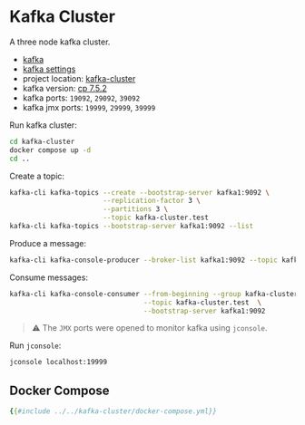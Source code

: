 # Kafka Cluster

A three node kafka cluster.

- [kafka](https://kafka.apache.org/)
- [kafka settings](https://docs.confluent.io/platform/current/installation/configuration/broker-configs.html)
- project location: [kafka-cluster](https://github.com/sauljabin/kafka-sandbox/tree/main/kafka-cluster)
- kafka version: [cp 7.5.2](https://docs.confluent.io/platform/current/installation/versions-interoperability.html)
- kafka ports: `19092`, `29092`, `39092`
- kafka jmx ports: `19999`, `29999`, `39999`

Run kafka cluster:

```bash
cd kafka-cluster
docker compose up -d
cd ..
```

Create a topic:

```bash
kafka-cli kafka-topics --create --bootstrap-server kafka1:9092 \
                       --replication-factor 3 \
                       --partitions 3 \
                       --topic kafka-cluster.test
kafka-cli kafka-topics --bootstrap-server kafka1:9092 --list
```

Produce a message:

```bash
kafka-cli kafka-console-producer --broker-list kafka1:9092 --topic kafka-cluster.test
```

Consume messages:

```bash
kafka-cli kafka-console-consumer --from-beginning --group kafka-cluster.test \
                                 --topic kafka-cluster.test  \
                                 --bootstrap-server kafka1:9092
```

> ⚠️ The `JMX` ports were opened to monitor kafka using `jconsole`.

Run `jconsole`:

```bash
jconsole localhost:19999
```

## Docker Compose

```yaml
{{#include ../../kafka-cluster/docker-compose.yml}}
```
